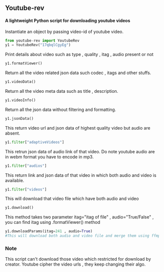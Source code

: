 ## Youtube-rev

#### A lightweight Python script for downloading youtube videos 

Instantiate an object by passing video-id of youtube video.

```python
from youtube-rev import YoutubeRev
y1 = YoutubeRev("17qbqlCgyEg")
```
Print details about video such as type , quality , itag , audio present or not

```python
y1.formatViewer()
```
Return all the video related json data such codec , itags and other stuffs.

```python 
y1.videoData()
```

Return all the video meta data such as title , description.

```python 
y1.videoInfo() 
````

Return all the json data without filtering and formatting.
```python
y1.jsonData()
```

This return video url and json data of highest quality video but audio are absent.

```python
y1.filter["adaptiveVideos"]
```

This retrun json data of audio link of that video. Do note youtube audio are in webm format you have to encode in mp3.

```python
y1.filter["audios"]
```
This return link and json data of that video in which both audio and video is available.

```python
y1.filter["videos"]
```
This will download that video file which have both audio and video

```python
y1.download()
```

This method takes two parameter itag="itag of file" , audio="True/False"  , you can find itag using .formatViewer() method

```python
y1.downloadParams(itag=241 , audio=True)
#This will download both audio and video file and merge them using ffmpeg
```
### Note

This script can't download those video which restricted for download by creator.
Youtube cipher the video urls , they keep changing their algo.


